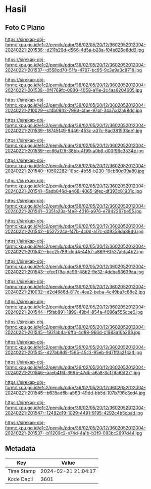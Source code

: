 # Hasil

## Foto C Plano

https://sirekap-obj-formc.kpu.go.id/e1c2/pemilu/pdpr/36/02/05/20/12/3602052012004-20240221-201536--d211b29d-d566-4d5a-b28a-f04e626e8dd3.jpg

https://sirekap-obj-formc.kpu.go.id/e1c2/pemilu/pdpr/36/02/05/20/12/3602052012004-20240221-201537--d558cd70-51fa-4797-bc95-9c3e9a3c8718.jpg

https://sirekap-obj-formc.kpu.go.id/e1c2/pemilu/pdpr/36/02/05/20/12/3602052012004-20240221-201538--0f4769fc-0930-4058-a11e-2c4aa6204605.jpg

https://sirekap-obj-formc.kpu.go.id/e1c2/pemilu/pdpr/36/02/05/20/12/3602052012004-20240221-210029--cf4b0802-7963-4fae-97bf-34a7cd2a98dd.jpg

https://sirekap-obj-formc.kpu.go.id/e1c2/pemilu/pdpr/36/02/05/20/12/3602052012004-20240221-201539--f8745149-8446-453c-a37c-8ad381938ee1.jpg

https://sirekap-obj-formc.kpu.go.id/e1c2/pemilu/pdpr/36/02/05/20/12/3602052012004-20240221-201539--ec86a126-38bb-4f99-a0b6-d00f96c3534e.jpg

https://sirekap-obj-formc.kpu.go.id/e1c2/pemilu/pdpr/36/02/05/20/12/3602052012004-20240221-201540--f0502282-10bc-4b55-b230-10cb60d39a80.jpg

https://sirekap-obj-formc.kpu.go.id/e1c2/pemilu/pdpr/36/02/05/20/12/3602052012004-20240221-201541--5adb846d-a468-4065-9fec-df393c81931c.jpg

https://sirekap-obj-formc.kpu.go.id/e1c2/pemilu/pdpr/36/02/05/20/12/3602052012004-20240221-201541--3351a23a-f4e8-4316-a976-e7842267be55.jpg

https://sirekap-obj-formc.kpu.go.id/e1c2/pemilu/pdpr/36/02/05/20/12/3602052012004-20240221-201542--b527224a-f47b-4c0d-a17c-d09358da8840.jpg

https://sirekap-obj-formc.kpu.go.id/e1c2/pemilu/pdpr/36/02/05/20/12/3602052012004-20240221-201542--bcc25788-ddd4-4457-a869-6f537a5fa4b2.jpg

https://sirekap-obj-formc.kpu.go.id/e1c2/pemilu/pdpr/36/02/05/20/12/3602052012004-20240221-201543--cfcc179a-dc99-48b2-9e32-4ddba53639ea.jpg

https://sirekap-obj-formc.kpu.go.id/e1c2/pemilu/pdpr/36/02/05/20/12/3602052012004-20240221-210032--d2d4686d-817d-4ea2-beba-4c49ba7c88e2.jpg

https://sirekap-obj-formc.kpu.go.id/e1c2/pemilu/pdpr/36/02/05/20/12/3602052012004-20240221-201544--f5fab891-1899-49b4-854a-4096a555cce6.jpg

https://sirekap-obj-formc.kpu.go.id/e1c2/pemilu/pdpr/36/02/05/20/12/3602052012004-20240221-201545--1921ab4a-6ffb-4d88-966d-c1983a16a268.jpg

https://sirekap-obj-formc.kpu.go.id/e1c2/pemilu/pdpr/36/02/05/20/12/3602052012004-20240221-201545--d27bb8d5-f565-45c3-95eb-9d7ff2a214a4.jpg

https://sirekap-obj-formc.kpu.go.id/e1c2/pemilu/pdpr/36/02/05/20/12/3602052012004-20240221-201546--aaeb418f-3995-47db-a6a8-3c179a85f271.jpg

https://sirekap-obj-formc.kpu.go.id/e1c2/pemilu/pdpr/36/02/05/20/12/3602052012004-20240221-201546--b635ad6b-a563-49dd-bb5d-107b796c3cd4.jpg

https://sirekap-obj-formc.kpu.go.id/e1c2/pemilu/pdpr/36/02/05/20/12/3602052012004-20240221-201547--12482d19-1029-4491-9195-4292c4b5cbad.jpg

https://sirekap-obj-formc.kpu.go.id/e1c2/pemilu/pdpr/36/02/05/20/12/3602052012004-20240221-201537--b11209c2-e74d-4a1b-b3f9-093bc2697d44.jpg


## Metadata

| Key        | Value               |
| ---------- | ------------------- |
| Time Stamp | 2024-02-21 21:04:17 |
| Kode Dapil | 3601                |



